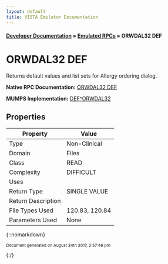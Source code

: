 ```yaml
---
layout: default
title: VISTA Emulator Documentation
---
```


#### [Developer Documentation](../index) &#187; [Emulated RPCs](TableOfContents) &#187; ORWDAL32 DEF<br/>
# ORWDAL32 DEF

Returns default values and list sets for Allergy ordering dialog.

**Native RPC Documentation:** [ORWDAL32 DEF](../VISTARPC/ORWDAL32_DEF)

**MUMPS Implementation:** [DEF^ORWDAL32](http://code.osehra.org/dox/Routine_ORWDAL32_source.html)

## Properties

Property | Value
--- | ---
Type | Non-Clinical
Domain | Files
Class | READ
Complexity | DIFFICULT
Uses | 
Return Type | SINGLE VALUE
Return Description | 
File Types Used | 120.83, 120.84
Parameters Used | None


{::nomarkdown} <br/><p style="font-size: 11px">Document generated on August 24th 2017, 2:57:46 pm</p>{:/}